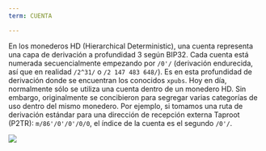 ```yaml
---
term: CUENTA

---
```

En los monederos HD (Hierarchical Deterministic), una cuenta representa una capa de derivación a profundidad 3 según BIP32. Cada cuenta está numerada secuencialmente empezando por `/0'/` (derivación endurecida, así que en realidad `/2^31/` o `/2 147 483 648/`). Es en esta profundidad de derivación donde se encuentran los conocidos `xpubs`. Hoy en día, normalmente sólo se utiliza una cuenta dentro de un monedero HD. Sin embargo, originalmente se concibieron para segregar varias categorías de uso dentro del mismo monedero. Por ejemplo, si tomamos una ruta de derivación estándar para una dirección de recepción externa Taproot (P2TR): `m/86'/0'/0'/0/0`, el índice de la cuenta es el segundo `/0'/`.

![](../../dictionnaire/assets/17.webp)